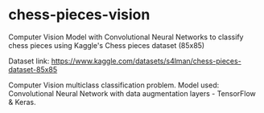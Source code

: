 # chess-pieces-vision
Computer Vision Model with Convolutional Neural Networks to classify chess pieces using Kaggle's Chess pieces dataset (85x85)

Dataset link: https://www.kaggle.com/datasets/s4lman/chess-pieces-dataset-85x85

Computer Vision multiclass classification problem.
Model used: Convolutional Neural Network with data augmentation layers - TensorFlow & Keras.
